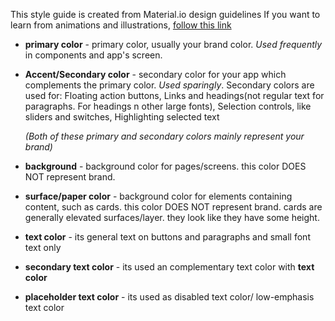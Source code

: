 
This style guide is created from Material.io design guidelines
If you want to learn from animations and illustrations, [follow this link](https://material.io/design/color/the-color-system.html#color-theme-creation)

- **primary color** - primary color, usually your brand color. *Used frequently*  in components and app's screen.

- **Accent/Secondary color** - secondary color for your app which complements the primary color. *Used sparingly*.
Secondary colors are used for: Floating action buttons, Links and headings(not regular text for paragraphs. For headings n other large fonts), Selection controls, like sliders and switches, Highlighting selected text 

  *(Both of these primary and secondary colors mainly represent your brand)*

- **background** - background color for pages/screens. this color DOES NOT represent brand.
  
- **surface/paper color** - background color for elements containing content, such as cards. this color DOES NOT represent brand. cards are generally elevated surfaces/layer. they look like they have some height. 

- **text color** - its general text on buttons and paragraphs and small font text only

- **secondary text color** - its used an complementary text color with **text color**

- **placeholder text color** - its used as disabled text color/ low-emphasis text color 

